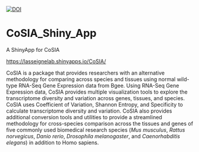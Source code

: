 [![DOI](https://zenodo.org/badge/539156415.svg)](https://zenodo.org/badge/latestdoi/539156415)

# CoSIA_Shiny_App
A ShinyApp for CoSIA

https://lasseignelab.shinyapps.io/CoSIA/

CoSIA is a package that provides researchers with an alternative methodology for comparing across species 
and tissues using normal wild-type RNA-Seq Gene Expression data from Bgee. Using RNA-Seq Gene Expression data, 
CoSIA provides multiple visualization tools to explore the transcriptome diversity and variation across genes, 
tissues, and species. CoSIA uses Coefficient of Variation, Shannon Entropy, and Specificity to calculate transcriptome 
diversity and variation. CoSIA also provides additional conversion tools and utilities to provide a streamlined methodology 
for cross-species comparison across the tissues and genes of five commonly used biomedical research species (_Mus musculus_, 
_Rattus norvegicus_, _Danio rerio_, _Drosophila melanogaster_, and _Caenorhabditis elegans_) in addition to Homo sapiens.

